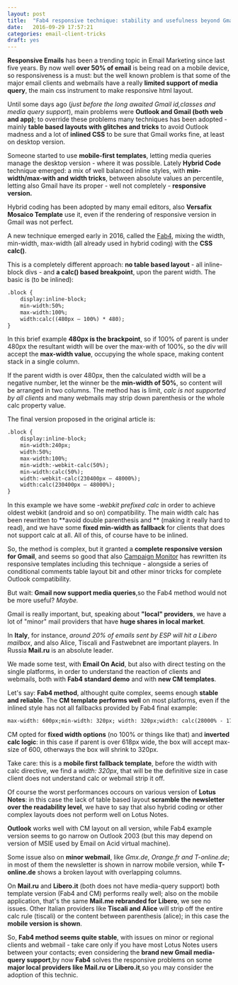 ```yaml
---
layout: post
title:  "Fab4 responsive technique: stability and usefulness beyond Gmail"
date:   2016-09-29 17:57:21
categories: email-client-tricks
draft: yes
---
```

**Responsive Emails** has been a trending topic in Email Marketing since last five years.
By now well **over 50% of email** is being read on a mobile device, so responsiveness is a must: but the well known problem is that some of the major email clients and webmails have a really **limited support of media query**, the main css instrument to make responsive html layout.

Until some days ago (*just before the long awaited Gmail id,classes and media query support*), main problems were **Outlook and Gmail (both web and app)**; to override these problems many techniques has been adopted - mainly **table based layouts with glitches and tricks** to avoid Outlook madness and a lot of **inlined CSS** to be sure that Gmail works fine, at least on desktop version.

Someone started to use **mobile-first templates**, letting media queries manage the desktop version - where it was possible.
Lately **Hybrid Code** technique emerged: a mix of well balanced inline styles, with **min-width/max-with and width tricks**, between absolute values an percentile, letting also Gmail have its proper - well not completely - **responsive version.**

Hybrid coding has been adopted by many email editors, also **Versafix Mosaico Template** use it, even if the rendering of responsive version in Gmail was not perfect.

A new technique emerged early in 2016, called the [Fab4](https://medium.freecodecamp.com/the-fab-four-technique-to-create-responsive-emails-without-media-queries-baf11fdfa848), mixing the width, min-width, max-width (all already used in hybrid coding) with the **CSS calc()**.

This is a completely different approach: **no table based layout** - all inline-block divs - and **a calc() based breakpoint**, upon the parent width. 
The basic is (to be inlined):

```html
.block {
    display:inline-block;
    min-width:50%;
    max-width:100%;
    width:calc((480px — 100%) * 480);
}
```

In this brief example **480px is the brackpoint**, so if 100% of parent is under 480px the resultant width will be over the max-with of 100%, so the div will accept the **max-width value**, occupying the whole space, making content stack in a single column.

If the parent width is over 480px, then the calculated width will be a negative number, let the winner be the **min-width of 50%**, so content will be arranged in two columns.
The method has is limit, *calc is not supported by all clients* and many webmails may strip down parenthesis or the whole calc property value.

The final version proposed in the original article is:

```html
.block {
    display:inline-block;
    min-width:240px;
    width:50%;
    max-width:100%;
    min-width:-webkit-calc(50%);
    min-width:calc(50%);
    width:-webkit-calc(230400px — 48000%);
    width:calc(230400px — 48000%);
}
```

In this example we have some *-webkit prefixed calc* in order to achieve oldest webkit (android and so on) compatibility. The main width calc has been rewritten to **avoid double parenthesis and ** (making it really hard to read), and we have some **fixed min-width as fallback** for clients that does not support calc at all. All of this, of course have to be inlined.

So, the method is complex, but it granted a **complete responsive version for Gmail**, and seems so good that also [Campaign Monitor](https://medium.com/cm-engineering/coding-mobile-first-emails-1513ac4673e#.71ksp78zd) has rewritten its responsive templates including this technique - alongside a series of conditional comments table layout bit and other minor tricks for complete Outlook compatibility. 

But wait: **Gmail now support media queries**,so the Fab4 method would not be more useful? 
*Maybe.* 

Gmail is really important, but, speaking about **"local" providers**, we have a lot of "minor" mail providers that have **huge shares in local market**.

In **Italy**, for instance, *around 20% of emails sent by ESP will hit a Libero mailbox*, and also Alice, Tiscali and Fastwebnet are important players. In Russia **Mail.ru** is an absolute leader.

We made some test, with **Email On Acid**, but also with direct testing on the single platforms, in order to understand the reaction of clients and webmails, both with **Fab4 standard demo** and with **new CM templates**.

Let's say: **Fab4 method**, althought quite complex, seems enough **stable and reliable**. 
The **CM template performs well** on most platforms, even if the inlined style has not all fallbacks provided by Fab4 final example:

```html
max-width: 600px;min-width: 320px; width: 320px;width: calc(28000% - 173000px);
```
CM opted for **fixed width options** (no 100% or things like that) and **inverted calc logic**: in this case if parent is over 618px wide, the box will accept max-size of 600, otherways the box will shrink to 320px.

Take care: this is a **mobile first fallback template**, before the width with calc directive, we find a *width: 320px*, that will be the definitive size in case client does not understand calc or webmail strip it off.

Of course the worst performances occours on various version of **Lotus Notes**: in this case the lack of table based layout **scramble the newsletter over the readability level**, we have to say that also hybrid coding or other complex layouts does not perform well on Lotus Notes. 

**Outlook** works well with CM layout on all version, while Fab4 example version seems to go narrow on Outlook 2003 (but this may depend on version of MSIE used by Email on Acid virtual machine). 

Some issue also on **minor webmail**, like *Gmx.de, Orange.fr and T-online.de*; in most of them the newsletter is shown in narrow mobile version, while **T-online.de** shows a broken layout with overlapping columns.

On **Mail.ru** and **Libero.it** (both does not have media-query support) both template version (Fab4 and CM) performs really well; also on the mobile application, that's the same **Mail.me rebranded for Libero**, we see no issues. Other Italian providers like **Tiscali and Alice** will strip off the entire calc rule (tiscali) or the content between parenthesis (alice); in this case the **mobile version is shown**.

So, **Fab4 method seems quite stable**, with issues on minor or regional clients and webmail - take care only if you have most Lotus Notes users between your contacts; even considering the **brand new Gmail media-query support**,by now **Fab4** solves the responsive problems on some **major local providers like Mail.ru or Libero.it**,so you may consider the adoption of this technic. 
